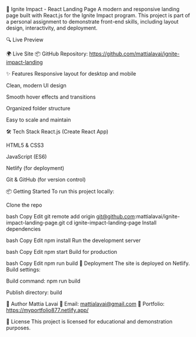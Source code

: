 🚀 Ignite Impact - React Landing Page A modern and responsive landing page built with React.js for the Ignite Impact program. This project is part of a personal assignment to demonstrate front-end skills, including layout design, interactivity, and deployment.

🔍 Live Preview

🌍 Live Site 📦 GitHub Repository: https://github.com/mattialavai/ignite-impact-landing

✨ Features Responsive layout for desktop and mobile

Clean, modern UI design

Smooth hover effects and transitions

Organized folder structure

Easy to scale and maintain

🛠️ Tech Stack React.js (Create React App)

HTML5 & CSS3

JavaScript (ES6)

Netlify (for deployment)

Git & GitHub (for version control)

📦 Getting Started To run this project locally:

Clone the repo

bash Copy Edit git remote add origin git@github.com:mattialavai/ignite-impact-landing-page.git cd ignite-impact-landing-page Install dependencies

bash Copy Edit npm install Run the development server

bash Copy Edit npm start Build for production

bash Copy Edit npm run build 🚀 Deployment The site is deployed on Netlify. Build settings:

Build command: npm run build

Publish directory: build

👤 Author Mattia Lavai 📧 Email: mattialavai@gmail.com 🔗 Portfolio: https://myportfolio877.netlify.app/

📄 License This project is licensed for educational and demonstration purposes.
